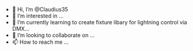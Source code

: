 - 👋 Hi, I’m @Claudius35
- 👀 I’m interested in ...
- 🌱 I’m currently learning to create fixture libary for lightning control via DMX...
- 💞️ I’m looking to collaborate on ...
- 📫 How to reach me ...

<!---
Claudius35/Claudius35 is a ✨ special ✨ repository because its `README.md` (this file) appears on your GitHub profile.
You can click the Preview link to take a look at your changes.
--->
